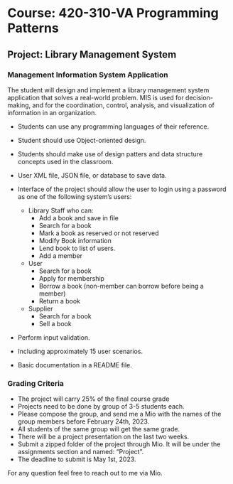 # Course: 420-310-VA Programming Patterns

## Project: Library Management System

### Management Information System Application

The student will design and implement a library management system application that solves a real-world problem. MIS is used for decision-making, and for the coordination, control, analysis, and visualization of information in an organization.

- Students can use any programming languages of their reference.
- Student should use Object-oriented design.
- Students should make use of design patters and data structure concepts used in the classroom.
- User XML file, JSON file, or database to save data.
- Interface of the project should allow the user to login using a password as one of the following system’s users:

  - Library Staff who can:
    - Add a book and save in file
    - Search for a book
    - Mark a book as reserved or not reserved
    - Modify Book information
    - Lend book to list of users.
    - Add a member
  - User
    - Search for a book
    - Apply for membership
    - Borrow a book (non-member can borrow before being a member)
    - Return a book
  - Supplier
    - Search for a book
    - Sell a book

- Perform input validation.
- Including approximately 15 user scenarios.
- Basic documentation in a README file.

### Grading Criteria

- The project will carry 25% of the final course grade
- Projects need to be done by group of 3-5 students each.
- Please compose the group, and send me a Mio with the names of the group members before February 24th, 2023.
- All students of the same group will get the same grade.
- There will be a project presentation on the last two weeks.
- Submit a zipped folder of the project through Mio. It will be under the assignments section and named: “Project”.
- The deadline to submit is May 1st, 2023.

For any question feel free to reach out to me via Mio.
